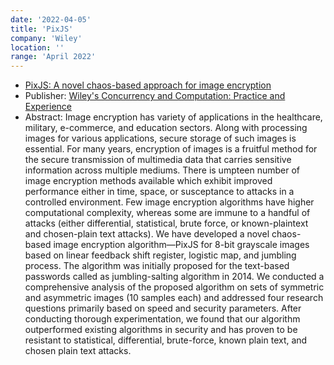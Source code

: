 ```yaml
---
date: '2022-04-05'
title: 'PixJS'
company: 'Wiley'
location: ''
range: 'April 2022'
---
```


- [PixJS: A novel chaos-based approach for image encryption](https://doi.org/10.1002/cpe.6990)
- Publisher: [Wiley's Concurrency and Computation: Practice and Experience](https://onlinelibrary.wiley.com/journal/15320634)
- Abstract: Image encryption has variety of applications in the healthcare, military, e-commerce, and education sectors. Along with processing images for various applications, secure storage of such images is essential. For many years, encryption of images is a fruitful method for the secure transmission of multimedia data that carries sensitive information across multiple mediums. There is umpteen number of image encryption methods available which exhibit improved performance either in time, space, or susceptance to attacks in a controlled environment. Few image encryption algorithms have higher computational complexity, whereas some are immune to a handful of attacks (either differential, statistical, brute force, or known-plaintext and chosen-plain text attacks). We have developed a novel chaos-based image encryption algorithm—PixJS for 8-bit grayscale images based on linear feedback shift register, logistic map, and jumbling process. The algorithm was initially proposed for the text-based passwords called as jumbling-salting algorithm in 2014. We conducted a comprehensive analysis of the proposed algorithm on sets of symmetric and asymmetric images (10 samples each) and addressed four research questions primarily based on speed and security parameters. After conducting thorough experimentation, we found that our algorithm outperformed existing algorithms in security and has proven to be resistant to statistical, differential, brute-force, known plain text, and chosen plain text attacks.